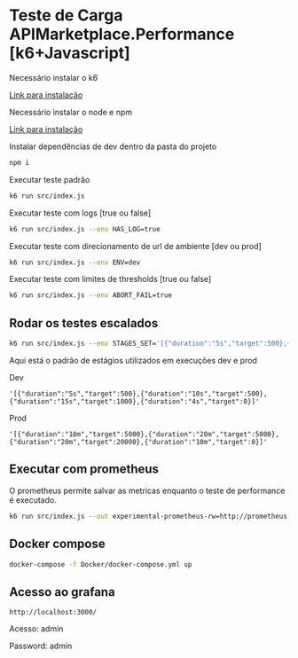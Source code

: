 # Teste de Carga APIMarketplace.Performance [k6+Javascript]

Necessário instalar o k6

[Link para instalação](https://grafana.com/docs/k6/latest/set-up/install-k6/)

Necessário instalar o node e npm

[Link para instalação](https://nodejs.org/pt/download)

Instalar dependências de dev dentro da pasta do projeto

```bash
npm i
```

Executar teste padrão

```bash
k6 run src/index.js
```

Executar teste com logs [true ou false]

```bash
k6 run src/index.js --env HAS_LOG=true
```

Executar teste com direcionamento de url de ambiente [dev ou prod]

```bash
k6 run src/index.js --env ENV=dev 
```

Executar teste com limites de thresholds [true ou false]

```bash
k6 run src/index.js --env ABORT_FAIL=true
```

## Rodar os testes escalados

```bash
k6 run src/index.js --env STAGES_SET='[{"duration":"5s","target":500},{"duration":"10s","target":500},{"duration":"15s","target":1000},{"duration":"4s","target":0}]'
```

Aqui está o padrão de estágios utilizados em execuções dev e prod

Dev

```
'[{"duration":"5s","target":500},{"duration":"10s","target":500},{"duration":"15s","target":1000},{"duration":"4s","target":0}]'
```
Prod

```
'[{"duration":"10m","target":5000},{"duration":"20m","target":5000},{"duration":"20m","target":20000},{"duration":"10m","target":0}]'
```

## Executar com prometheus

O prometheus permite salvar as metricas enquanto o teste de performance é executado.

```bash
k6 run src/index.js --out experimental-prometheus-rw=http://prometheus:9090/api/v1/write
```

## Docker compose

```bash
docker-compose -f Docker/docker-compose.yml up
```

## Acesso ao grafana

```
http://localhost:3000/
```

Acesso: admin

Password: admin